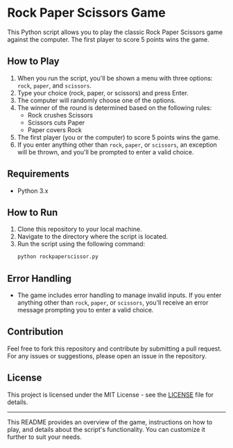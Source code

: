 # Rock Paper Scissors Game

This Python script allows you to play the classic Rock Paper Scissors game against the computer. The first player to score 5 points wins the game.

## How to Play

1. When you run the script, you'll be shown a menu with three options: `rock`, `paper`, and `scissors`.
2. Type your choice (rock, paper, or scissors) and press Enter.
3. The computer will randomly choose one of the options.
4. The winner of the round is determined based on the following rules:
   - Rock crushes Scissors
   - Scissors cuts Paper
   - Paper covers Rock
5. The first player (you or the computer) to score 5 points wins the game.
6. If you enter anything other than `rock`, `paper`, or `scissors`, an exception will be thrown, and you'll be prompted to enter a valid choice.

## Requirements

- Python 3.x

## How to Run

1. Clone this repository to your local machine.
2. Navigate to the directory where the script is located.
3. Run the script using the following command:
   ```bash
   python rockpaperscissor.py
   ```

## Error Handling

- The game includes error handling to manage invalid inputs. If you enter anything other than `rock`, `paper`, or `scissors`, you'll receive an error message prompting you to enter a valid choice.

## Contribution

Feel free to fork this repository and contribute by submitting a pull request. For any issues or suggestions, please open an issue in the repository.

## License

This project is licensed under the MIT License - see the [LICENSE](LICENSE) file for details.

---

This README provides an overview of the game, instructions on how to play, and details about the script's functionality. You can customize it further to suit your needs.
